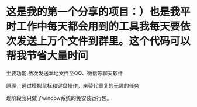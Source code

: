 # 这是我的第一个分享的项目：）也是我平时工作中每天都会用到的工具我每天要依次发送上万个文件到群里。这个代码可以帮我节省大量时间

主要功能:依次发送本地文件至QQ、微信等聊天软件

原理，通过模拟鼠标和键盘操作，来替代重复的无趣的任务

现阶段我只做了window系统的免安装运行包。
